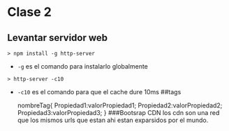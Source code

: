 # Clase 2

## Levantar servidor web

```
> npm install -g http-server
```

- `-g` es el comando para instalarlo globalmente

```
> http-server -c10 
```

- `-c10` es el comando para que el cache dure 10ms
##tags
 
    nombreTag{ 
            Propiedad1:valorPropiedad1;
            Propiedad2:valorPropiedad2;
            Propiedad3:valorPropiedad3;
            }
###Bootsrap CDN
los cdn son una red que los mismos urls que estan ahi estan exparsidos por el mundo.

        

